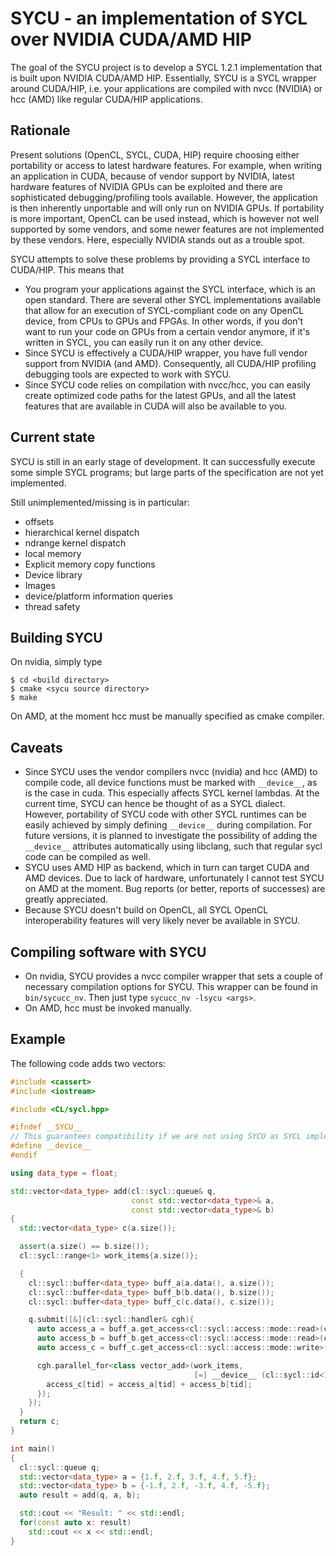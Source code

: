# SYCU - an implementation of SYCL over NVIDIA CUDA/AMD HIP
The goal of the SYCU project is to develop a SYCL 1.2.1 implementation that is built upon NVIDIA CUDA/AMD HIP.
Essentially, SYCU is a SYCL wrapper around CUDA/HIP, i.e. your applications are compiled with nvcc (NVIDIA) or hcc (AMD) like regular CUDA/HIP applications.

## Rationale
Present solutions (OpenCL, SYCL, CUDA, HIP) require choosing either portability or access to latest hardware features.
For example, when writing an application in CUDA, because of vendor support by NVIDIA, latest hardware features of NVIDIA GPUs can be exploited and there are sophisticated debugging/profiling tools available.
However, the application is then inherently unportable and will only run on NVIDIA GPUs.
If portability is more important, OpenCL can be used instead, which is however not well supported by some vendors, and some newer features are not implemented by these vendors. Here, especially NVIDIA stands out as a trouble spot.

SYCU attempts to solve these problems by providing a SYCL interface to CUDA/HIP. This means that
* You program your applications against the SYCL interface, which is an open standard. There are several other SYCL implementations available that allow for an execution of SYCL-compliant code on any OpenCL device, from CPUs to GPUs and FPGAs. In other words, if you don't want to run your code on GPUs from a certain vendor anymore, if it's written in SYCL, you can easily run it on any other device.
* Since SYCU is effectively a CUDA/HIP wrapper, you have full vendor support from NVIDIA (and AMD). Consequently, all CUDA/HIP profiling debugging tools are expected to work with SYCU.
* Since SYCU code relies on compilation with nvcc/hcc, you can easily create optimized code paths for the latest GPUs, and all the latest features that are available in CUDA will also be available to you.

## Current state
SYCU is still in an early stage of development. It can successfully execute some simple SYCL programs; but large parts of the specification are not yet implemented.

Still unimplemented/missing is in particular:
* offsets
* hierarchical kernel dispatch
* ndrange kernel dispatch
* local memory
* Explicit memory copy functions
* Device library
* Images
* device/platform information queries
* thread safety


## Building SYCU
On nvidia, simply type
```
$ cd <build directory>
$ cmake <sycu source directory>
$ make
```
On AMD, at the moment hcc must be manually specified as cmake compiler.

## Caveats
* Since SYCU uses the vendor compilers nvcc (nvidia) and hcc (AMD) to compile code, all device functions must be marked with `__device__`, as is the case in cuda. This especially affects SYCL kernel lambdas. At the current time, SYCU can hence be thought of as a SYCL dialect. However, portability of SYCU code with other SYCL runtimes can be easily achieved by simply defining `__device__` during compilation. For future versions, it is planned to investigate the possibility of adding the `__device__` attributes automatically using libclang, such that regular sycl code can be compiled as well.
* SYCU uses AMD HIP as backend, which in turn can target CUDA and AMD devices. Due to lack of hardware, unfortunately I cannot test SYCU on AMD at the moment. Bug reports (or better, reports of successes) are greatly appreciated.
* Because SYCU doesn't build on OpenCL, all SYCL OpenCL interoperability features will very likely never be available in SYCU.

## Compiling software with SYCU
* On nvidia, SYCU provides a nvcc compiler wrapper that sets a couple of necessary compilation options for SYCU. This wrapper can be found in `bin/sycucc_nv`. Then just type `sycucc_nv -lsycu <args>`.
* On AMD, hcc must be invoked manually.

## Example
The following code adds two vectors:
```cpp
#include <cassert>
#include <iostream>

#include <CL/sycl.hpp>

#ifndef __SYCU__
// This guarantees compatibility if we are not using SYCU as SYCL implementation.
#define __device__
#endif

using data_type = float;

std::vector<data_type> add(cl::sycl::queue& q,
                           const std::vector<data_type>& a,
                           const std::vector<data_type>& b)
{
  std::vector<data_type> c(a.size());

  assert(a.size() == b.size());
  cl::sycl::range<1> work_items{a.size()};

  {
    cl::sycl::buffer<data_type> buff_a(a.data(), a.size());
    cl::sycl::buffer<data_type> buff_b(b.data(), b.size());
    cl::sycl::buffer<data_type> buff_c(c.data(), c.size());

    q.submit([&](cl::sycl::handler& cgh){
      auto access_a = buff_a.get_access<cl::sycl::access::mode::read>(cgh);
      auto access_b = buff_b.get_access<cl::sycl::access::mode::read>(cgh);
      auto access_c = buff_c.get_access<cl::sycl::access::mode::write>(cgh);

      cgh.parallel_for<class vector_add>(work_items,
                                         [=] __device__ (cl::sycl::id<1> tid) {
        access_c[tid] = access_a[tid] + access_b[tid];
      });
    });
  }
  return c;
}

int main()
{
  cl::sycl::queue q;
  std::vector<data_type> a = {1.f, 2.f, 3.f, 4.f, 5.f};
  std::vector<data_type> b = {-1.f, 2.f, -3.f, 4.f, -5.f};
  auto result = add(q, a, b);

  std::cout << "Result: " << std::endl;
  for(const auto x: result)
    std::cout << x << std::endl;
}

```




